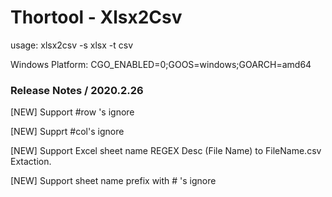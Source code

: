 # Thortool - Xlsx2Csv

usage: xlsx2csv -s xlsx -t csv

Windows Platform: CGO_ENABLED=0;GOOS=windows;GOARCH=amd64



### Release Notes / 2020.2.26

[NEW]  Support #row 's ignore

[NEW] Supprt #col's ignore

[NEW] Support Excel sheet name REGEX   Desc (File Name) to FileName.csv Extaction.

[NEW] Support sheet name prefix with # 's ignore

